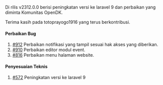 Di rilis v2312.0.0 berisi peningkatan versi ke laravel 9 dan perbaikan yang diminta Komunitas OpenDK.

Terima kasih pada totoprayogo1916 yang terus berkontribusi.


#### Perbaikan Bug
1. [#912](https://github.com/OpenSID/OpenDK/issues/912) Perbaikan notifikasi yang tampil sesuai hak akses yang diberikan.
2. [#910](https://github.com/OpenSID/OpenDK/issues/910) Perbaikan editor modul event.
3. [#816](https://github.com/OpenSID/OpenDK/issues/816) Perbaikan menu halaman website.

#### Penyesuaian Teknis
1. [#572](https://github.com/OpenSID/OpenDK/issues/572) Peningkatan versi ke laravel 9
